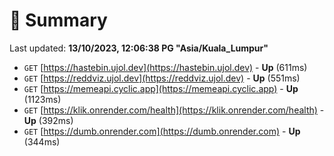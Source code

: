 # 📖 Summary
Last updated: **13/10/2023, 12:06:38 PG "Asia/Kuala_Lumpur"**

- `GET` [https://hastebin.ujol.dev](https://hastebin.ujol.dev) - **Up** (611ms)
- `GET` [https://reddviz.ujol.dev](https://reddviz.ujol.dev) - **Up** (551ms)
- `GET` [https://memeapi.cyclic.app](https://memeapi.cyclic.app) - **Up** (1123ms)
- `GET` [https://klik.onrender.com/health](https://klik.onrender.com/health) - **Up** (392ms)
- `GET` [https://dumb.onrender.com](https://dumb.onrender.com) - **Up** (344ms)
